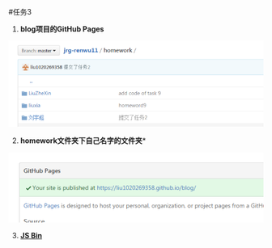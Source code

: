 #任务3

1. **blog项目的GitHub Pages**

![img-1](img/img-1.png)

2. **homework文件夹下自己名字的文件夹***

![img-2](img/img-2.png)

3. [**JS Bin**](http://js.jirengu.com/heqa/1/edit?html,output)
